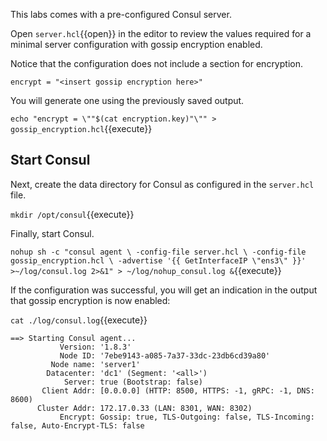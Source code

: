 This labs comes with a pre-configured Consul server.

Open `server.hcl`{{open}} in the editor to review the
values required for a minimal server configuration with
gossip encryption enabled.

Notice that the configuration does not include a section for encryption.

```
encrypt = "<insert gossip encryption here>"
```

You will generate one using the previously saved output.

`echo "encrypt = \""$(cat encryption.key)"\"" > gossip_encryption.hcl`{{execute}} 

## Start Consul

Next, create the data directory for Consul as configured in the `server.hcl` file.

`mkdir /opt/consul`{{execute}}

Finally, start Consul.

`nohup sh -c "consul agent \
  -config-file server.hcl \
  -config-file gossip_encryption.hcl \
  -advertise '{{ GetInterfaceIP \"ens3\" }}' >~/log/consul.log 2>&1" > ~/log/nohup_consul.log &`{{execute}}

<!--
`consul agent \
  -config-file server.hcl \
  -config-file gossip_encryption.hcl \
  -advertise '{{ GetInterfaceIP "ens3" }}'`{{execute}}
--> 

If the configuration was successful, you will get an
indication in the output that gossip encryption is now enabled:

`cat ./log/consul.log`{{execute}}

```
==> Starting Consul agent...
           Version: '1.8.3'
           Node ID: '7ebe9143-a085-7a37-33dc-23db6cd39a80'
         Node name: 'server1'
        Datacenter: 'dc1' (Segment: '<all>')
            Server: true (Bootstrap: false)
       Client Addr: [0.0.0.0] (HTTP: 8500, HTTPS: -1, gRPC: -1, DNS: 8600)
      Cluster Addr: 172.17.0.33 (LAN: 8301, WAN: 8302)
           Encrypt: Gossip: true, TLS-Outgoing: false, TLS-Incoming: false, Auto-Encrypt-TLS: false
```